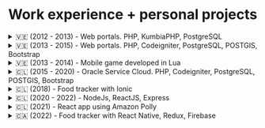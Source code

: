 # Work experience + personal projects

<details><summary> 🇻🇪 (2012 - 2013) - Web portals. PHP, KumbiaPHP, PostgreSQL </summary>
<p>

#### We can hide anything, even code!

```ruby
   puts "Hello World"
```

</p>
</details>



<details><summary> 🇻🇪 (2013 - 2015) - Web portals. PHP, Codeigniter, PostgreSQL, POSTGIS, Bootstrap </summary>
<p>

#### We can hide anything, even code!

```ruby
   puts "Hello World"
```

</p>
</details>

<details><summary> 🇻🇪 (2013 - 2014) - Mobile game developed in Lua </summary>
<p>

#### We can hide anything, even code!

```ruby
   puts "Hello World"
```

</p>
</details>


<details><summary> 🇨🇱 (2015 - 2020) - Oracle Service Cloud. PHP, Codeigniter, PostgreSQL, POSTGIS, Bootstrap </summary>
<p>

#### We can hide anything, even code!

```ruby
   puts "Hello World"
```

</p>
</details>

<details><summary> 🇨🇱 (2018) - Food tracker with Ionic </summary>
<p>

#### We can hide anything, even code!

```ruby
   puts "Hello World"
```

</p>
</details>


<details><summary> 🇨🇱 (2020 - 2022) - NodeJs, ReactJS, Express </summary>
<p>

#### We can hide anything, even code!

```ruby
   puts "Hello World"
```

</p>
</details>

<details><summary> 🇨🇱 (2021) - React app using Amazon Polly </summary>
<p>

#### We can hide anything, even code!

```ruby
   puts "Hello World"
```

</p>
</details>

<details><summary> 🇨🇦 (2022) - Food tracker with React Native, Redux, Firebase </summary>
<p>

#### We can hide anything, even code!

```ruby
   puts "Hello World"
```

</p>
</details>
